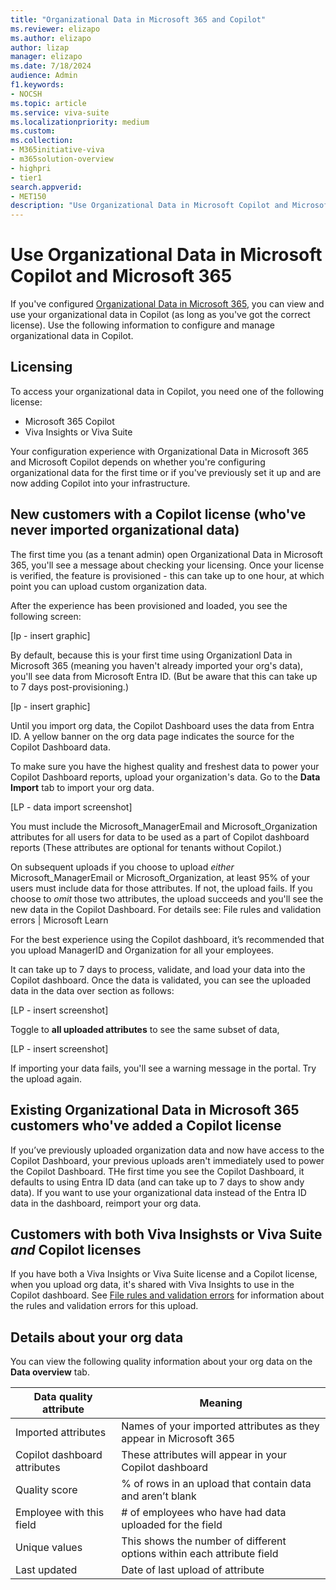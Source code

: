 ```yaml
---
title: "Organizational Data in Microsoft 365 and Copilot"
ms.reviewer: elizapo
ms.author: elizapo
author: lizap
manager: elizapo
ms.date: 7/18/2024
audience: Admin
f1.keywords:
- NOCSH
ms.topic: article
ms.service: viva-suite
ms.localizationpriority: medium
ms.custom:
ms.collection:  
- M365initiative-viva
- m365solution-overview
- highpri
- tier1
search.appverid:
- MET150
description: "Use Organizational Data in Microsoft Copilot and Microsoft 365"
---
```

# Use Organizational Data in Microsoft Copilot and Microsoft 365

If you've configured [Organizational Data in Microsoft 365](organizational-data.md), you can view and use your organizational data in Copilot (as long as you've got the correct license). Use the following information to configure and manage organizational data in Copilot.

## Licensing
To access your organizational data in Copilot, you need one of the following license:
- Microsoft 365 Copilot
- Viva Insights or Viva Suite

Your configuration experience with Organizational Data in Microsoft 365 and Microsoft Copilot depends on whether you're configuring organizational data for the first time or if you've previously set it up and are now adding Copilot into your infrastructure.

## New customers with a Copilot license (who've never imported organizational data)

The first time you (as a tenant admin) open Organizational Data in Microsoft 365, you'll see a message about checking your licensing. Once your license is verified, the feature is provisioned - this can take up to one hour, at which point you can upload custom organization data.

After the experience has been provisioned and loaded, you see the following screen: 

[lp - insert graphic]

By default, because this is your first time using Organizationl Data in Microsoft 365 (meaning you haven't already imported your org's data), you'll see data from Microsoft Entra ID. (But be aware that this can take up to 7 days post-provisioning.)

[lp - insert graphic]
 
Until you import org data, the Copilot Dashboard uses the data from Entra ID. A yellow banner on the org data page indicates the source for the Copilot Dashboard data.

To make sure you have the highest quality and freshest data to power your Copilot Dashboard reports, upload your organization's data. Go to the **Data Import** tab to import your org data.

[LP - data import screenshot]

You must include the Microsoft_ManagerEmail and Microsoft_Organization attributes for all users for data to be used as a part of Copilot dashboard reports (These attributes are optional for tenants without Copilot.)

On subsequent uploads if you choose to upload *either* Microsoft_ManagerEmail or Microsoft_Organization, at least 95% of your users must include data for those attributes. If not, the upload fails. If you choose to *omit* those two attributes, the upload succeeds and you'll see the new data in the Copilot Dashboard. For details see: File rules and validation errors | Microsoft Learn 

For the best experience using the Copilot dashboard, it’s recommended that you upload ManagerID and Organization for all your employees. 

It can take up to 7 days to process, validate, and load your data into the Copilot dashboard. Once the data is validated, you can see the uploaded data in the data over section as follows:  

[LP - insert screenshot]

Toggle to **all uploaded attributes** to see the same subset of data,

[LP - insert screenshot]
 
If importing your data fails, you'll see a warning message in the portal. Try the upload again.

## Existing Organizational Data in Microsoft 365 customers who've added a Copilot license
If you’ve previously uploaded organization data and now have access to the Copilot Dashboard, your previous uploads aren't immediately used to power the Copilot Dashboard. THe first time you see the Copilot Dashboard, it defaults to using Entra ID data (and can take up to 7 days to show andy data). If you want to use your organizational data instead of the Entra ID data in the dashboard, reimport your org data. 

## Customers with both Viva Insighsts or Viva Suite *and* Copilot licenses  

If you have both a Viva Insights or Viva Suite license and a Copilot license, when you upload org data, it's shared with Viva Insights to use in the Copilot dashboard. See [File rules and validation errors](/insights/advanced/admin/rules-validation-errors.md) for information about the rules and validation errors for this upload.

## Details about your org data

You can view the following quality information about your org data on the **Data overview** tab. 

|Data quality attribute|Meaning|
|-|-|
|Imported attributes|Names of your imported attributes as they appear in Microsoft 365| 
|Copilot dashboard attributes|These attributes will appear in your Copilot dashboard| 
|Quality score|% of rows in an upload that contain data and aren’t blank| 
|Employee with this field|# of employees who have had data uploaded for the field|  
|Unique values|This shows the number of different options within each attribute field| 
|Last updated|Date of last upload of attribute| 

